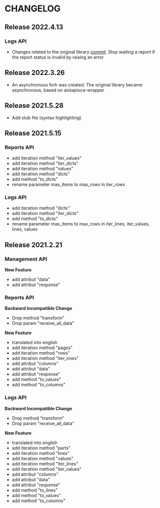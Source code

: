 
# CHANGELOG

## Release 2022.4.13

### Logs API
- Changes related to the original library [commit](https://github.com/pavelmaksimov/tapi-yandex-metrika/commit/db8e6b09643e553bce865e8ee4199c0756635f9c). Stop waiting a report if the report status is invalid by raising an error

## Release 2022.3.26
- An asynchronous fork was created. The original library became asynchronous, based on aiotapioca-wrapper

## Release 2021.5.28

- Add stub file (syntax highlighting)

## Release 2021.5.15

### Reports API

- add iteration method "iter_values"
- add iteration method "iter_dicts"
- add iteration method "values"
- add iteration method "dicts"
- add method "to_dicts"
- rename parameter max_items to max_rows in iter_rows

### Logs API

- add iteration method "dicts"
- add iteration method "iter_dicts"
- add method "to_dicts"
- rename parameter max_items to max_rows in iter_lines, iter_values, lines, values


## Release 2021.2.21

### Management API

**New Feature**
- add attribut "data"
- add attribut "response"

### Reports API

**Backward Incompatible Change**

- Drop method "transform"
- Drop param "receive_all_data"

**New Feature**
- translated into english
- add iteration method "pages"
- add iteration method "rows"
- add iteration method "iter_rows"
- add attribut "columns"
- add attribut "data"
- add attribut "response"
- add method "to_values"
- add method "to_columns"

### Logs API

**Backward Incompatible Change**

- Drop method "transform"
- Drop param "receive_all_data"

**New Feature**
- translated into english
- add iteration method "parts"
- add iteration method "lines"
- add iteration method "values"
- add iteration method "iter_lines"
- add iteration method "iter_values"
- add attribut "columns"
- add attribut "data"
- add attribut "response"
- add method "to_lines"
- add method "to_values"
- add method "to_columns"
